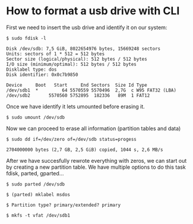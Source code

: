 #  How to format a usb drive with CLI

First we need to insert the usb drive and identify it on our system:

    $ sudo fdisk -l

    Disk /dev/sdb: 7,5 GiB, 8022654976 bytes, 15669248 sectors
    Units: sectors of 1 * 512 = 512 bytes
    Sector size (logical/physical): 512 bytes / 512 bytes
    I/O size (minimum/optimal): 512 bytes / 512 bytes
    Disklabel type: dos
    Disk identifier: 0x0c7b9850

    Device     Boot   Start     End Sectors  Size Id Type
    /dev/sdb1  *         64 5570559 5570496  2,7G  c W95 FAT32 (LBA)
    /dev/sdb2       5570560 5752895  182336   89M  1 FAT12

Once we have identify it lets umounted before erasing it.

    $ sudo umount /dev/sdb

Now we can proceed to erase all information (partition tables and data)

    $ sudo dd if=/dev/zero of=/dev/sdb status=progess

    2704000000 bytes (2,7 GB, 2,5 GiB) copied, 1044 s, 2,6 MB/s

After we have succesfully rewrote everything with zeros, we can start out by creating a new partition table. We have multiple options to do this task fdisk, parted, gparted...

    $ sudo parted /dev/sdb

    $ (parted) mklabel msdos

    $ Partition type? primary/extended? primary

    $ mkfs -t vfat /dev/sdb1

